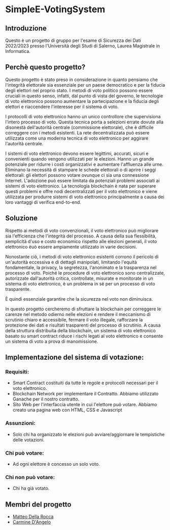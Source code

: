 # SimpleE-VotingSystem
## Introduzione
Questo è un progetto di gruppo per l'esame di Sicurezza dei Dati 2022/2023 presso l'Università degli Studi di Salerno, Laurea Magistrale in Informatica.  


## Perchè questo progetto? 
Questo progetto è stato preso in considerazione in quanto pensiamo che l'integrità elettorale sia essenziale per un paese democratico e per la fiducia degli elettori nel proprio stato. I metodi di voto politico possono essere cruciali in questo senso, infatti, dal punto di vista del governo, le tecnologie di voto elettronico possono aumentare la partecipazione e la fiducia degli elettori e riaccendere l'interesse per il sistema di voto.

I protocolli di voto elettronico hanno un unico controllore che supervisiona l'intero processo di voto. Questa tecnica porta a selezioni errate dovute alla disonestà dell'autorità centrale (commissione elettorale), che è difficile correggere con i metodi esistenti. La rete decentralizzata può essere utilizzata come una moderna tecnica di voto elettronico per aggirare l'autorità centrale.

I sistemi di voto elettronico devono essere legittimi, accurati, sicuri e convenienti quando vengono utilizzati per le elezioni. Hanno un grande potenziale per ridurre i costi organizzativi e aumentare l'affluenza alle urne. Eliminano la necessità di stampare le schede elettorali o di aprire i seggi elettorali: gli elettori possono votare ovunque ci sia una connessione Internet. L'adozione può essere limitata da potenziali problemi associati ai sistemi di voto elettronico. 
La tecnologia blockchain è nata per superare questi problemi e offre nodi decentralizzati per il voto elettronico e viene utilizzata per produrre sistemi di voto elettronico principalmente a causa dei loro vantaggi di verifica end-to-end.


## Soluzione

Rispetto ai metodi di voto convenzionali, il voto elettronico può migliorare sia l'efficienza che l'integrità del processo. 
A causa della sua flessibilità, semplicità d'uso e costo economico rispetto alle elezioni generali, il voto elettronico èuò essere ampiamente utilizzato in varie decisioni.

Nonostante ciò, i metodi di voto elettronico esistenti corrono il pericolo di un'autorità eccessiva e di dettagli manipolati, limitando l'equità fondamentale, la privacy, la segretezza, l'anonimato e la trasparenza nel processo di voto. Poiché le procedure di voto elettronico sono centralizzate, autorizzate dall'autorità critica, controllate, misurate e monitorate in un sistema di voto elettronico, è un problema in sé per un processo di voto trasparente. 

È quindi essenziale garantire che la sicurezza nel voto non diminuisca. 

In questo progetto cercheremo di sfruttare la blockchain per correggere le carenze nel metodo odierno nelle elezioni e rendere il meccanismo di scrutinio chiaro e accessibile, fermare il voto illegale, rafforzare la protezione dei dati e risultati trasparenti del processo di scrutinio. A causa della struttura distribuita della blockchain, un sistema di voto elettronico basato su smart contract riduce i rischi legati al voto elettronico e consente un sistema di voto a prova di manomissione.

## Implementazione del sistema di votazione:

### Requisiti:
- Smart Contract costituiti da tutte le regole e protocolli necessari per il voto elettronico.
- Blockchain Network per implementare il Contratto. Abbiamo utilizzato Ganache per il nostro contratto.
- Sito Web per l'interfaccia utente in cui l'elettore può votare. Abbiamo creato una pagina web con HTML, CSS e Javascript

### Assunzioni:
- Solo chi ha organizzato le elezioni può avviare/aggiornare le tempistiche delle votazioni.

### Chi può votare:
- Ad ogni elettore è concesso un solo voto. 

### Chi non può votare:
- Chi ha già votato.

## Membri del progetto
- [Matteo Della Rocca](https://github.com/mattdr5)<br />
- [Carmine D'Angelo](https://github.com/Darnxca)<br/>
